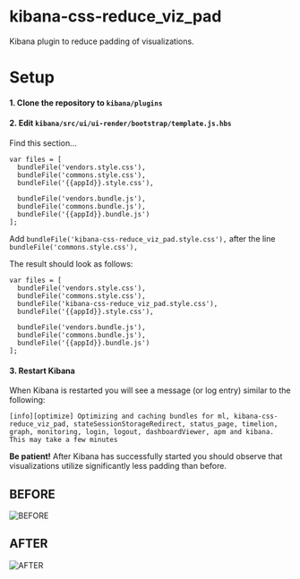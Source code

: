 # kibana-css-reduce_viz_pad
Kibana plugin to reduce padding of visualizations.

# Setup
#### 1. Clone the repository to `kibana/plugins`
#### 2. Edit `kibana/src/ui/ui-render/bootstrap/template.js.hbs`
Find this section...
```
var files = [
  bundleFile('vendors.style.css'),
  bundleFile('commons.style.css'),
  bundleFile('{{appId}}.style.css'),

  bundleFile('vendors.bundle.js'),
  bundleFile('commons.bundle.js'),
  bundleFile('{{appId}}.bundle.js')
];
```
Add `bundleFile('kibana-css-reduce_viz_pad.style.css'),` after the line `bundleFile('commons.style.css'),`

The result should look as follows:
```
var files = [
  bundleFile('vendors.style.css'),
  bundleFile('commons.style.css'),
  bundleFile('kibana-css-reduce_viz_pad.style.css'),
  bundleFile('{{appId}}.style.css'),

  bundleFile('vendors.bundle.js'),
  bundleFile('commons.bundle.js'),
  bundleFile('{{appId}}.bundle.js')
];
```

#### 3. Restart Kibana
When Kibana is restarted you will see a message (or log entry) similar to the following:
```
[info][optimize] Optimizing and caching bundles for ml, kibana-css-reduce_viz_pad, stateSessionStorageRedirect, status_page, timelion, graph, monitoring, login, logout, dashboardViewer, apm and kibana. This may take a few minutes
```
**Be patient!** After Kibana has successfully started you should observe that visualizations utilize significantly less padding than before.

## BEFORE
![BEFORE](https://user-images.githubusercontent.com/10326954/43687456-b000cce8-98d5-11e8-98a3-77913e53d242.png)

## AFTER
![AFTER](https://user-images.githubusercontent.com/10326954/43687457-b40d6c56-98d5-11e8-9c8a-97be6843b406.png)
